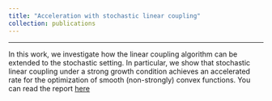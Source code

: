 ```yaml
---
title: "Acceleration with stochastic linear coupling"
collection: publications
---
```


---

In this work, we investigate how the linear coupling algorithm can be extended to the stochastic setting. 
In particular, we show that stochastic linear coupling under a strong growth condition achieves an accelerated rate for the optimization of smooth (non-strongly) convex functions. 
You can read the report [here](https://bpauld.github.io/files/Accelerated_Stochastic_linear_coupling.pdf)
